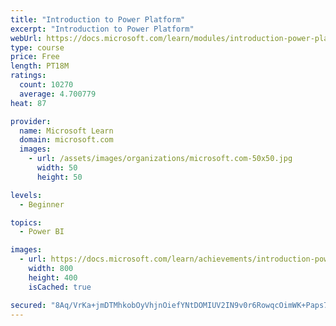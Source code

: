 ```yaml
---
title: "Introduction to Power Platform"
excerpt: "Introduction to Power Platform"
webUrl: https://docs.microsoft.com/learn/modules/introduction-power-platform/
type: course
price: Free
length: PT18M
ratings:
  count: 10270
  average: 4.700779
heat: 87

provider:
  name: Microsoft Learn
  domain: microsoft.com
  images:
    - url: /assets/images/organizations/microsoft.com-50x50.jpg
      width: 50
      height: 50

levels:
  - Beginner

topics:
  - Power BI

images:
  - url: https://docs.microsoft.com/learn/achievements/introduction-power-platform-social.png
    width: 800
    height: 400
    isCached: true

secured: "8Aq/VrKa+jmDTMhkobOyVhjnOiefYNtDOMIUV2IN9v0r6RowqcOimWK+Paps78pPhwd4obUPENkqvOGajzmp7312KRprcGR85x9FG9BVIRgY0CPqhUv7lU/Msr3SLwo1grhI2P3huf4+wAoLqoqBSHEJaPPbJiiKNBaq30uGVI+OUSZo0eBIxejDG41G+hI7VVYakEDHhMXST5HR2GxIdsxvkE1XkkJHRC8Glak/8YOWo0dpB4h/gMe3c0BDK8eUVWm5+B7/FJr1JkxinlPky1o6oh7i7rT8WVODejt4IVQT3OdKQNHFTCIbe833DtRxoTu1KpANuxp6O/SX+3pvkB8Yj3Kag8GsGuoWGZeAOPvGixs/dnlVRMoWAlNpvDrnzekNnVC1xPXSs4bLNMLVbqwRNamydIk4Ajrafwj+tKc=;Dk6AMJdju97wCQ8PVruXRg=="
---
```


